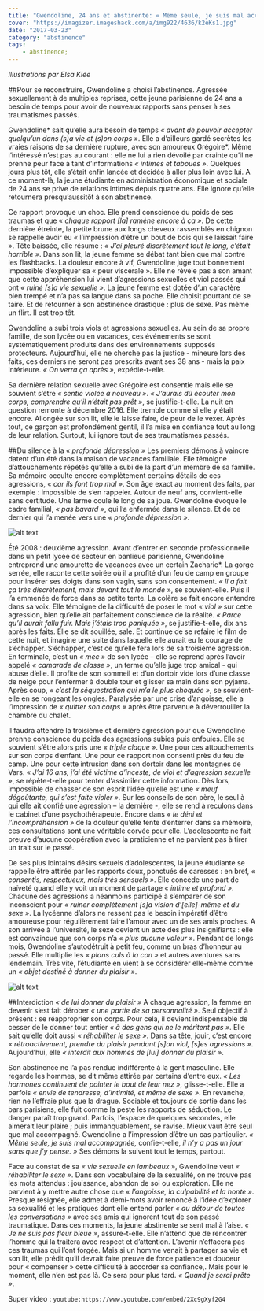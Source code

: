 ```yaml
---
title: "Gwendoline, 24 ans et abstinente: « Même seule, je suis mal accompagnée »"
cover: "https://imagizer.imageshack.com/a/img922/4636/k2eKs1.jpg"
date: "2017-03-23"
category: "abstinence"
tags:
    - abstinence;
---
```

*Illustrations par Elsa Klée*

##Pour se reconstruire, Gwendoline a choisi l’abstinence. Agressée sexuellement à de multiples reprises, cette jeune parisienne de 24 ans a besoin de temps pour avoir de nouveaux rapports sans penser à ses traumatismes passés.


Gwendoline* sait qu’elle aura besoin de temps *« avant de pouvoir accepter quelqu’un dans (s)a vie et (s)on corps »*. Elle a d’ailleurs gardé secrètes les vraies raisons de sa dernière rupture, avec son amoureux Grégoire*. Même l’intéressé n’est pas au courant : elle ne lui a rien dévoilé par crainte qu’il ne prenne peur face à tant d’informations *« intimes et taboues »*. Quelques jours plus tôt, elle s’était enfin lancée et décidée à aller plus loin avec lui. A ce moment-là, la jeune étudiante en administration économique et sociale de 24 ans se prive de relations intimes depuis quatre ans. Elle ignore qu’elle retournera presqu’aussitôt à son abstinence.

Ce rapport provoque un choc. Elle prend conscience du poids de ses traumas et que *« chaque rapport [la] ramène encore à ça »*. De cette dernière étreinte, la petite brune aux longs cheveux rassemblés en chignon se rappelle avoir eu « l’impression d’être un bout de bois qui se laissait faire ». Tête baissée, elle résume : *« J’ai pleuré discrètement tout le long, c’était horrible »*. Dans son lit, la jeune femme se débat tant bien que mal contre les flashbacks. La douleur encore à vif, Gwendoline juge tout bonnement impossible d’expliquer sa « peur viscérale ». Elle ne révèle pas à son amant que cette appréhension lui vient d’agressions sexuelles et viol passés qui ont *« ruiné [s]a vie sexuelle »*. La jeune femme est dotée d’un caractère bien trempé et n’a pas sa langue dans sa poche. Elle choisit pourtant de se taire. Et de retourner à son abstinence drastique : plus de sexe. Pas même un flirt. Il est trop tôt.

Gwendoline a subi trois viols et agressions sexuelles. Au sein de sa propre famille, de son lycée ou en vacances, ces événements se sont systématiquement produits dans des environnements supposés protecteurs. Aujourd’hui, elle ne cherche pas la justice -  mineure lors des faits, ces derniers ne seront pas prescrits avant ses 38 ans -  mais la paix intérieure. *« On verra ça après »*, expédie-t-elle.

Sa dernière relation sexuelle avec Grégoire est consentie mais elle se souvient s’être *« sentie violée à nouveau »*. *« J’aurais dû écouter mon corps, comprendre qu’il n’était pas prêt »*, se justifie-t-elle. La nuit en question remonte à décembre 2016. Elle tremble comme si elle y était encore. Allongée sur son lit, elle le laisse faire, de peur de le vexer. Après tout, ce garçon est profondément gentil, il l’a mise en confiance tout au long de leur relation. Surtout, lui ignore tout de ses traumatismes passés.

##Du silence à la *« profonde dépression »*
Les premiers démons à vaincre datent d’un été dans la maison de vacances familiale. Elle témoigne d’attouchements répétés qu’elle a subi de la part d’un membre de sa famille. Sa mémoire occulte encore complètement certains détails de ces agressions, *« car ils font trop mal »*. Son âge exact au moment des faits, par exemple : impossible de s’en rappeler. Autour de neuf ans, convient-elle sans certitude. Une larme coule le long de sa joue. Gwendoline évoque le cadre familial, *« pas bavard »*, qui l’a enfermée dans le silence. Et de ce dernier qui l’a menée vers une *« profonde dépression »*.

![alt text](https://imagizer.imageshack.us/a/img923/5594/PzX1vo.jpg "Je suis une imageeeeee")

Été 2008 : deuxième agression. Avant d’entrer en seconde professionnelle dans un petit lycée de secteur en banlieue parisienne, Gwendoline entreprend une amourette de vacances avec un certain Zacharie*. La gorge serrée, elle raconte cette soirée où il a profité d’un feu de camp en groupe pour insérer ses doigts dans son vagin, sans son consentement. *« Il a fait ça très discrètement, mais devant tout le monde »*, se souvient-elle. Puis il l’a emmenée de force dans sa petite tente. La colère se fait encore entendre dans sa voix. Elle témoigne de la difficulté de poser le mot *« viol »* sur cette agression, bien qu’elle ait parfaitement conscience de la réalité. *« Parce qu’il aurait fallu fuir. Mais j’étais trop paniquée »*, se justifie-t-elle, dix ans après les faits. Elle se dit souillée, sale. Et continue de se refaire le film de cette nuit, et imagine une suite dans laquelle elle aurait eu le courage de s’échapper. S’échapper, c’est ce qu’elle fera lors de sa troisième agression. En terminale, c’est un *« mec »* de son lycée – elle se reprend après l’avoir appelé *« camarade de classe »*, un terme qu’elle juge trop amical - qui abuse d’elle. Il profite de son sommeil et d’un dortoir vide lors d’une classe de neige pour l’enfermer à double tour et glisser sa main dans son pyjama. Après coup, *« c’est la séquestration qui m’a le plus choquée »*, se souvient-elle en se rongeant les ongles. Paralysée par une crise d’angoisse, elle a l’impression de *« quitter son corps »* après être parvenue à déverrouiller la chambre du chalet.

Il faudra attendre la troisième et dernière agression pour que Gwendoline prenne conscience du poids des agressions subies puis enfouies. Elle se souvient s’être alors pris une *« triple claque »*. Une pour ces attouchements sur son corps d’enfant. Une pour ce rapport non consenti près du feu de camp. Une pour cette intrusion dans son dortoir dans les montagnes de Vars. *« J’ai 16 ans, j’ai été victime d’inceste, de viol et d’agression sexuelle »*, se répète-t-elle pour tenter d’assimiler cette information. Dès lors, impossible de chasser de son esprit l’idée qu’elle est une *« meuf dégoûtante, qui s’est faite violer »*. Sur les conseils de son père, le seul à qui elle ait confié une agression – la dernière -, elle se rend à reculons dans le cabinet d’une psychothérapeute. Encore dans *« le déni et l’incompréhension »* de la douleur qu’elle tente d’enterrer dans sa mémoire, ces consultations sont une véritable corvée pour elle. L’adolescente ne fait preuve d’aucune coopération avec la praticienne et ne parvient pas à tirer un trait sur le passé.

De ses plus lointains désirs sexuels d’adolescentes, la jeune étudiante se rappelle être attirée par les rapports doux, ponctués de caresses : en bref, *« consentis, respectueux, mais très sensuels »*. Elle concède une part de naïveté quand elle y voit un moment de partage *« intime et profond »*. Chacune des agressions a néanmoins participé à s’emparer de son inconscient pour *« ruiner complètement [s]a vision d’[elle]-même et du sexe »*. La lycéenne d’alors ne ressent pas le besoin impératif d’être amoureuse pour régulièrement faire l’amour avec un de ses amis proches. A son arrivée à l’université, le sexe devient un acte des plus insignifiants : elle est convaincue que son corps n’a *« plus aucune valeur »*. Pendant de longs mois, Gwendoline s’autodétruit à petit feu, comme un bras d’honneur au passé. Elle multiplie les *« plans culs à la con »* et autres aventures sans lendemain. Très vite, l’étudiante en vient à se considérer elle-même comme un *« objet destiné à donner du plaisir »*.

![alt text](https://imagizer.imageshack.com/a/img924/2591/EI2GAh.jpg "La triple claque")

##Interdiction *« de lui donner du plaisir »*
A chaque agression, la femme en devenir s’est fait dérober *« une partie de sa personnalité »*. Seul objectif à présent : se réapproprier son corps. Pour cela, il devient indispensable de cesser de le donner tout entier *« à des gens qui ne le méritent pas »*. Elle sait qu’elle doit aussi *« réhabiliter le sexe »*. Dans sa tête, jouir, c’est encore *« rétroactivement, prendre du plaisir pendant [s]on viol, [s]es agressions »*. Aujourd’hui, elle *« interdit aux hommes de [lui] donner du plaisir »*.

Son abstinence ne l’a pas rendue indifférente à la gent masculine. Elle regarde les hommes, se dit même attirée par certains d’entre eux. *« Les hormones continuent de pointer le bout de leur nez »*, glisse-t-elle. Elle a parfois *« envie de tendresse, d’intimité, et même de sexe »*. En revanche, rien ne l’effraie plus que la drague. Sociable et toujours de sortie dans les bars parisiens, elle fuit comme la peste les rapports de séduction. Le danger paraît trop grand. Parfois, l’espace de quelques secondes, elle aimerait leur plaire ; puis immanquablement, se ravise. Mieux vaut être seul que mal accompagné. Gwendoline a l’impression d’être un cas particulier. *« Même seule, je suis mal accompagnée,* confie-t-elle, *il n’y a pas un jour sans que j’y pense. »* Ses démons la suivent tout le temps, partout.

Face au constat de sa *« vie sexuelle en lambeaux »*, Gwendoline veut *« réhabiliter le sexe »*. Dans son vocabulaire de la sexualité, on ne trouve pas les mots attendus : jouissance, abandon de soi ou exploration. Elle ne parvient à y mettre autre chose que *« l’angoisse, la culpabilité et la honte »*. Presque résignée, elle admet à demi-mots avoir renoncé à l’idée d’explorer sa sexualité et les pratiques dont elle entend parler *« au détour de toutes les conversations »* avec ses amis qui ignorent tout de son passé traumatique. Dans ces moments, la jeune abstinente se sent mal à l’aise. *« Je ne suis pas fleur bleue »*, assure-t-elle. Elle n’attend que de rencontrer l’homme qui la traitera avec respect et d’attention. L’avenir n’effacera pas ces traumas qui l’ont forgée. Mais si un homme venait à partager sa vie et son lit, elle prédit qu’il devrait faire preuve de force patience et douceur pour « compenser » cette difficulté à accorder sa confiance,. Mais pour le moment, elle n’en est pas là. Ce sera pour plus tard. *« Quand je serai prête »*.

Super video :
`youtube:https://www.youtube.com/embed/2Xc9gXyf2G4`
